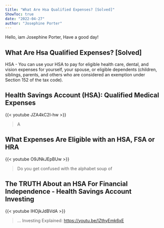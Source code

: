 ```yaml
---
title: "What Are Hsa Qualified Expenses? [Solved]"
ShowToc: true 
date: "2022-04-27"
author: "Josephine Porter" 
---
```


Hello, iam Josephine Porter, Have a good day!
## What Are Hsa Qualified Expenses? [Solved]
HSA - You can use your HSA to pay for eligible health care, dental, and vision expenses for yourself, your spouse, or eligible dependents (children, siblings, parents, and others who are considered an exemption under Section 152 of the tax code).

## Health Savings Account (HSA): Qualified Medical Expenses
{{< youtube JZA4kC2l-hw >}}
>A 

## What Expenses Are Eligible with an HSA, FSA or HRA
{{< youtube O9JNkJEpBUw >}}
>Do you get confused with the alphabet soup of 

## The TRUTH About an HSA For Financial Independence - Health Savings Account Investing
{{< youtube IHOjkJdBVdA >}}
>... Investing Explained: https://youtu.be/lZthyEmk6xE 

